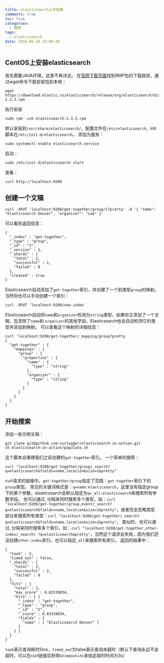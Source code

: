 ```yaml
---
title: elasticsearch上手指南
comments: true
toc: true
categories:
  - 搜索
tags:
  - elasticsearch
date: 2016-06-10 19:09:26
---
```

<!-- abstract -->
<!-- 开始正文 -->
## CentOS上安装elasticsearch
首先需要JAVA环境，这里不再详述。
在[官网下载页面](https://www.elastic.co/downloads/elasticsearch)找到RMP包的下载路径，通过wget命令下载安装包到本地：
```
wget https://download.elastic.co/elasticsearch/release/org/elasticsearch/distribution/rpm/elasticsearch/2.3.3/elasticsearch-2.3.3.rpm
```
执行安装
```
sudo rpm -ivh elasticsearch-2.3.3.rpm
```
默认安装到`/usr/share/elasticsearch/`，配置文件在`/etc/elasticsearch`，init脚本在`/etc/init.d/elasticsearch`。
添加为服务：
```
sudo systemctl enable elasticsearch.service
```
启动：
```
sudo /etc/init.d/elasticsearch start
```
查看：
```
curl http://localhost:9200
```
## 创建一个文稿
```
curl -XPUT 'localhost:9200/get-together/group/1?pretty' -d '{ "name": "Elasticsearch Denver", "organizer": "Lee" }'
```
可以看到返回信息：
```
{
  "_index" : "get-together",
  "_type" : "group",
  "_id" : "1",
  "_version" : 1,
  "_shards" : {
    "total" : 2,
    "successful" : 1,
    "failed" : 0
  },
  "created" : true
}
```
Elasticsearch自动添加了`get-together`索引，并创建了一个到类型`group`的映射。
当然你也可以手动创建一个索引：
```
curl -XPUT 'localhost:9200/new-index'
```
Elasticsearch自动将`name`和`organizer`检测为`string`类型，如果你又添加了一个文稿，包含除了`name`和 `organizer`的其他字段，Elasticsearch也会自动检测它的类型并添加到映射。
可以查看这个映射的详细信息：
```
curl 'localhost:9200/get-together/_mapping/group?pretty
{
  "get-together" : {
    "mappings" : {
      "group" : {
        "properties" : {
          "name" : {
            "type" : "string"
          },
          "organizer" : {
            "type" : "string"
          }
        }
      }
    }
  }
}
```
## 开始搜索
添加一些示例文稿：
```
git clone git@github.com:suclogger/elasticsearch-in-action.git
sh elasticsearch-in-action/populate.sh
```
这个脚本会重建我们之前创建的`get-together`索引。
一个简单的搜索：
```
curl "localhost:9200/get-together/group/_search?q=elasticsearch&fields=name,location&size=1&pretty"
```
curl请求的链接中，`get-together/group`指定了范围：`get-together`索引下的`group`类型。
常见的关键词格式是：`q=name:elasticsearch`，这里没有指定group下的某个参数，elasticsearch会默认指定为`q=_all:elasticsearch`来搜索所有参数字段。
也可以通过`,`分隔来同时搜索多个类型，如：`curl "localhost:9200/get-together/group,event/_search?q=elasticsearch&fields=name,location&size=1&pretty"`，或者完全忽略类型部分来搜索所有类型：`curl "localhost:9200/get-together/_search?q=elasticsearch&fields=name,location&size=1&pretty"`。
类似的，也可以通过`,`分隔来同时搜索多个索引，如：`curl "localhost:9200/get-together,other-index/_search\ ?q=elasticsearch&pretty"`，当然这个请求会失败，因为我们还没创建`other-index`索引。也可以指定`_all`来搜索所有索引。
返回的结果中：
```
{
  "took" : 5,
  "timed_out" : false,
  "_shards" : {
    "total" : 2,
    "successful" : 2,
    "failed" : 0
  },
  "hits" : {
    "total" : 2,
    "max_score" : 0.83339834,
    "hits" : [ {
      "_index" : "get-together",
      "_type" : "group",
      "_id" : "2",
      "_score" : 0.83339834,
      "fields" : {
        "name" : [ "Elasticsearch Denver" ]
      }
    } ]
  }
}
```
`took`表示查询耗时5ms，`timed_out`为false表示查询未超时（默认下查询永远不会超时，可以在curl链接后附带`&timeout=3s`来指定超时时间为3s）












